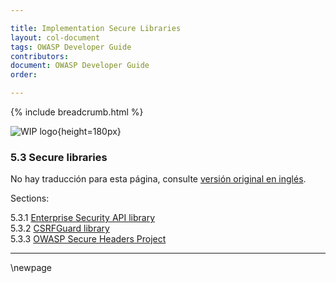 ```yaml
---

title: Implementation Secure Libraries
layout: col-document
tags: OWASP Developer Guide
contributors:
document: OWASP Developer Guide
order:

---
```


{% include breadcrumb.html %}

![WIP logo](../../../assets/images/dg_wip.png "Work in progress"){height=180px}

### 5.3 Secure libraries

No hay traducción para esta página, consulte [versión original en inglés][release0703].

Sections:

5.3.1 [Enterprise Security API library](#enterprise-security-api-library)  
5.3.2 [CSRFGuard library](#csrfguard-library)  
5.3.3 [OWASP Secure Headers Project](#owasp-secure-headers-project)  

----

[release0703]: https://github.com/OWASP/www-project-developer-guide/blob/main/release/07-implementation/03-secure-libraries/toc.md

\newpage
